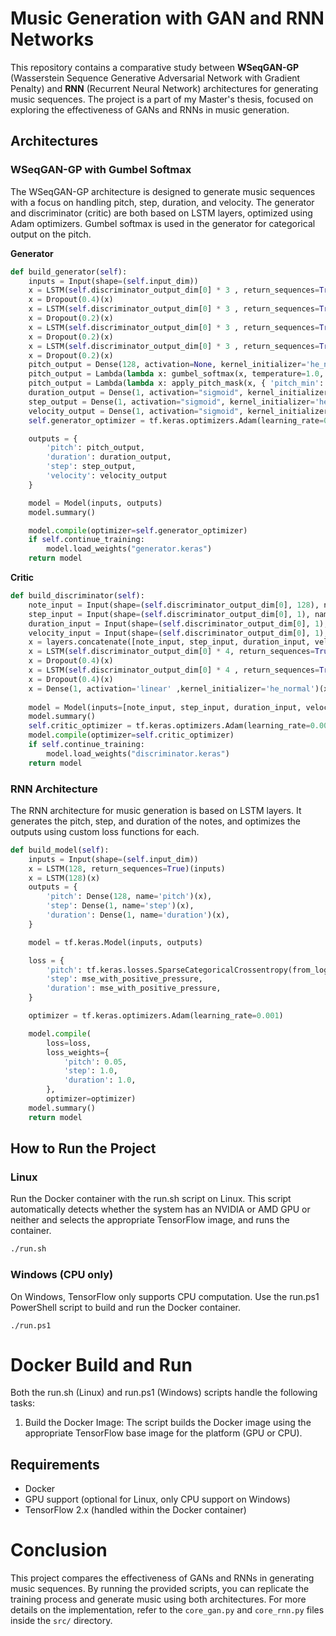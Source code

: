 # Music Generation with GAN and RNN Networks
This repository contains a comparative study between **WSeqGAN-GP** (Wasserstein Sequence Generative Adversarial Network with Gradient Penalty) and **RNN** (Recurrent Neural Network) architectures for generating music sequences. The project is a part of my Master's thesis, focused on exploring the effectiveness of GANs and RNNs in music generation.
## Architectures

### WSeqGAN-GP with Gumbel Softmax
The WSeqGAN-GP architecture is designed to generate music sequences with a focus on handling pitch, step, duration, and velocity. The generator and discriminator (critic) are both based on LSTM layers, optimized using Adam optimizers. Gumbel softmax is used in the generator for categorical output on the pitch.

**Generator**
```python
def build_generator(self):
    inputs = Input(shape=(self.input_dim))
    x = LSTM(self.discriminator_output_dim[0] * 3 , return_sequences=True)(inputs)
    x = Dropout(0.4)(x)
    x = LSTM(self.discriminator_output_dim[0] * 3 , return_sequences=True)(x)
    x = Dropout(0.2)(x)
    x = LSTM(self.discriminator_output_dim[0] * 3 , return_sequences=True)(x)
    x = Dropout(0.2)(x)
    x = LSTM(self.discriminator_output_dim[0] * 3 , return_sequences=True)(x)
    x = Dropout(0.2)(x)
    pitch_output = Dense(128, activation=None, kernel_initializer='he_normal', name='pitch_output')(x)
    pitch_output = Lambda(lambda x: gumbel_softmax(x, temperature=1.0, hard=False))(pitch_output)
    pitch_output = Lambda(lambda x: apply_pitch_mask(x, { 'pitch_min': self.min_max['pitch_min'], 'pitch_max': self.min_max['pitch_max'] }))(pitch_output)
    duration_output = Dense(1, activation="sigmoid", kernel_initializer='he_normal', name='duration_output')(x)        
    step_output = Dense(1, activation="sigmoid", kernel_initializer='he_normal', name='step_output')(x)        
    velocity_output = Dense(1, activation="sigmoid", kernel_initializer='he_normal', name='velocity_output')(x)
    self.generator_optimizer = tf.keras.optimizers.Adam(learning_rate=0.001, beta_1=0.0, beta_2=0.9)

    outputs = {
        'pitch': pitch_output,
        'duration': duration_output,
        'step': step_output,
        'velocity': velocity_output
    }

    model = Model(inputs, outputs)
    model.summary()

    model.compile(optimizer=self.generator_optimizer)
    if self.continue_training:
        model.load_weights("generator.keras")
    return model
```
**Critic**
```python
def build_discriminator(self):
    note_input = Input(shape=(self.discriminator_output_dim[0], 128), name='pitch')
    step_input = Input(shape=(self.discriminator_output_dim[0], 1), name='step')
    duration_input = Input(shape=(self.discriminator_output_dim[0], 1), name='duration')
    velocity_input = Input(shape=(self.discriminator_output_dim[0], 1), name='velocity')
    x = layers.concatenate([note_input, step_input, duration_input, velocity_input], axis=-1)
    x = LSTM(self.discriminator_output_dim[0] * 4, return_sequences=True)(x)
    x = Dropout(0.4)(x)
    x = LSTM(self.discriminator_output_dim[0] * 4 , return_sequences=True)(x)
    x = Dropout(0.4)(x)
    x = Dense(1, activation='linear' ,kernel_initializer='he_normal')(x)  
    
    model = Model(inputs=[note_input, step_input, duration_input, velocity_input], outputs=x)
    model.summary()
    self.critic_optimizer = tf.keras.optimizers.Adam(learning_rate=0.0002, beta_1=0.0, beta_2=0.9)
    model.compile(optimizer=self.critic_optimizer)
    if self.continue_training:
        model.load_weights("discriminator.keras")
    return model
```

### RNN Architecture
The RNN architecture for music generation is based on LSTM layers. It generates the pitch, step, and duration of the notes, and optimizes the outputs using custom loss functions for each.

```python
def build_model(self):
    inputs = Input(shape=(self.input_dim))
    x = LSTM(128, return_sequences=True)(inputs)
    x = LSTM(128)(x)
    outputs = {
        'pitch': Dense(128, name='pitch')(x),
        'step': Dense(1, name='step')(x),
        'duration': Dense(1, name='duration')(x),
    }

    model = tf.keras.Model(inputs, outputs)

    loss = {
        'pitch': tf.keras.losses.SparseCategoricalCrossentropy(from_logits=True),
        'step': mse_with_positive_pressure,
        'duration': mse_with_positive_pressure,
    }

    optimizer = tf.keras.optimizers.Adam(learning_rate=0.001)

    model.compile(
        loss=loss,
        loss_weights={
            'pitch': 0.05,
            'step': 1.0,
            'duration': 1.0,
        },
        optimizer=optimizer)
    model.summary()
    return model
```

## How to Run the Project
### Linux 
Run the Docker container with the run.sh script on Linux. This script automatically detects whether the system has an NVIDIA or AMD GPU or neither and selects the appropriate TensorFlow image, and runs the container.
```bash
./run.sh
```

### Windows (CPU only)
On Windows, TensorFlow only supports CPU computation. Use the run.ps1 PowerShell script to build and run the Docker container.
```
./run.ps1
```

# Docker Build and Run
Both the run.sh (Linux) and run.ps1 (Windows) scripts handle the following tasks:

1. Build the Docker Image: The script builds the Docker image using the appropriate TensorFlow base image for the platform (GPU or CPU).

## Requirements 
* Docker 
* GPU support (optional for Linux, only CPU support on Windows)
* TensorFlow 2.x (handled within the Docker container)


# Conclusion
This project compares the effectiveness of GANs and RNNs in generating music sequences. By running the provided scripts, you can replicate the training process and generate music using both architectures. For more details on the implementation, refer to the `core_gan.py` and `core_rnn.py` files inside the `src/` directory.